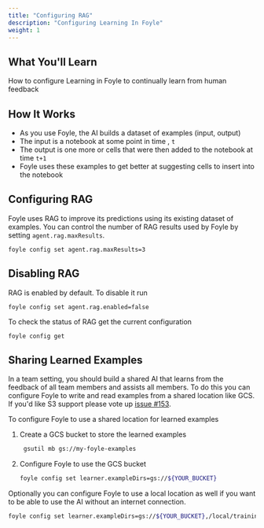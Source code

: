 ```yaml
---
title: "Configuring RAG"
description: "Configuring Learning In Foyle"
weight: 1
---
```


## What You'll Learn

How to configure Learning in Foyle to continually learn from human feedback

## How It Works

* As you use Foyle, the AI builds a dataset of examples (input, output)
* The input is a notebook at some point in time , `t`
* The output is one more or cells that were then added to the notebook at time `t+1`
* Foyle uses these examples to get better at suggesting cells to insert into the notebook

## Configuring RAG

Foyle uses RAG to improve its predictions using its existing dataset of examples. You can control
the number of RAG results used by Foyle by setting `agent.rag.maxResults`.

```
foyle config set agent.rag.maxResults=3
```

## Disabling RAG

RAG is enabled by default. To disable it run

```
foyle config set agent.rag.enabled=false
```

To check the status of RAG get the current configuration

```
foyle config get
```

## Sharing Learned Examples

In a team setting, you should build a shared AI that learns from the feedback of all team members and assists
all members. To do this you can configure Foyle to write and read examples from a shared location like GCS.
If you'd like S3 support please vote up [issue #153](https://github.com/jlewi/foyle/issues/153).

To configure Foyle to use a shared location for learned examples

1. Create a GCS bucket to store the learned examples

   ```bash
    gsutil mb gs://my-foyle-examples
   ```

1. Configure Foyle to use the GCS bucket

   ```bash
   foyle config set learner.exampleDirs=gs://${YOUR_BUCKET}
   ```

Optionally you can configure Foyle to use a local location as well if you want to be able to use the AI without
an internet connection.

```bash
foyle config set learner.exampleDirs=gs://${YOUR_BUCKET},/local/training/examples
```
